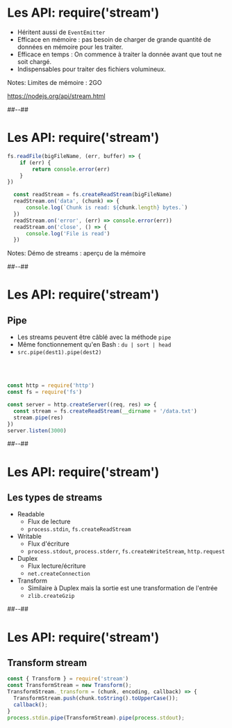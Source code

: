 # Les API: require('stream')

* Héritent aussi de `EventEmitter`
* Efficace en mémoire : pas besoin de charger de grande quantité de données en mémoire pour les traiter.
* Efficace en temps : On commence à traiter la donnée avant que tout ne soit chargé.
* Indispensables pour traiter des fichiers volumineux.

Notes:
Limites de mémoire : 2GO

https://nodejs.org/api/stream.html
<!-- .element: class="credits" -->

##--##

# Les API: require('stream')

<!-- .slide: class="with-code" -->

```javascript
fs.readFile(bigFileName, (err, buffer) => {
    if (err) {
        return console.error(err)
    }
})
```

```javascript
  const readStream = fs.createReadStream(bigFileName)
  readStream.on('data', (chunk) => {
      console.log(`Chunk is read: ${chunk.length} bytes.`)
  })
  readStream.on('error', (err) => console.error(err))
  readStream.on('close', () => {
      console.log('File is read')
  })
```

Notes:
Démo de streams : aperçu de la mémoire

##--##

<!-- .slide: class="with-code" -->

# Les API: require('stream')
## Pipe


* Les streams peuvent être câblé avec la méthode `pipe`
* Même fonctionnement qu'en Bash : `du | sort | head`
* `src.pipe(dest1).pipe(dest2)`
<br>
<br>

```javascript
const http = require('http')
const fs = require('fs')

const server = http.createServer((req, res) => {
  const stream = fs.createReadStream(__dirname + '/data.txt')
  stream.pipe(res)
})
server.listen(3000)
```

##--##

<!-- .slide: -->

# Les API: require('stream')
## Les types de streams

* Readable
  * Flux de lecture 
  * `process.stdin`, `fs.createReadStream`
* Writable
  * Flux d'écriture 
  * `process.stdout`, `process.stderr`, `fs.createWriteStream`, `http.request`
* Duplex
  * Flux lecture/écriture
  * `net.createConnection`
* Transform
  * Similaire à Duplex mais la sortie est une transformation de l'entrée
  * `zlib.createGzip`

##--##

<!-- .slide: class="with-code" -->

# Les API: require('stream')
## Transform stream

```javascript
const { Transform } = require('stream')
const TransformStream = new Transform();
TransformStream._transform = (chunk, encoding, callback) => {
  TransformStream.push(chunk.toString().toUpperCase());
  callback();
}
process.stdin.pipe(TransformStream).pipe(process.stdout);
```